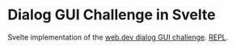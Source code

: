 # Dialog GUI Challenge in Svelte

Svelte implementation of the [web.dev dialog GUI challenge](https://web.dev/building-a-dialog-component/). [REPL](https://svelte.dev/repl/69df39553f9d44efa0907022bda55a81?version=3.48.0).
